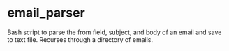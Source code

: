 # email_parser
Bash script to parse the from field, subject, and body of an email and save to text file. Recurses through a directory of emails.
